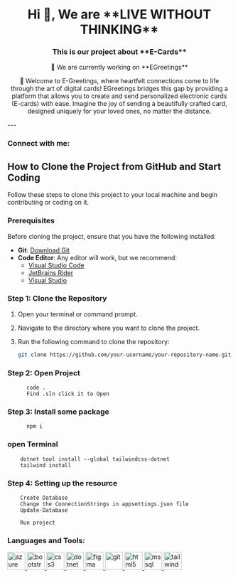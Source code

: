 

<img src=""/>
<h1 align="center">Hi 👋, We are **LIVE WITHOUT THINKING**</h1>
<h3 align="center">This is our project about **E-Cards**</h3>

<p align="center">
  🔭 We are currently working on **EGreetings**
</p>

<p align="center">
  🔭 Welcome to E-Greetings, where heartfelt connections
come to life through the art of digital cards! EGreetings bridges this gap by providing a platform that
allows you to create and send personalized electronic
cards (E-cards) with ease. Imagine the joy of sending a
beautifully crafted card, designed uniquely for your
loved ones, no matter the distance.
</p>
---

<h3 align="left">Connect with me:</h3>
<p align="left"></p>

## How to Clone the Project from GitHub and Start Coding

Follow these steps to clone this project to your local machine and begin contributing or coding on it.

### Prerequisites

Before cloning the project, ensure that you have the following installed:

- **Git**: [Download Git](https://git-scm.com/downloads)
- **Code Editor**: Any editor will work, but we recommend:
  - [Visual Studio Code](https://code.visualstudio.com/)
  - [JetBrains Rider](https://www.jetbrains.com/rider/)
  - [Visual Studio](https://visualstudio.microsoft.com/)

### Step 1: Clone the Repository

1. Open your terminal or command prompt.
2. Navigate to the directory where you want to clone the project.
3. Run the following command to clone the repository:

   ```bash
   git clone https://github.com/your-username/your-repository-name.git
### Step 2: Open Project
    
          code .
          Find .sln click it to Open

### Step 3: Install some package

          npm i

### open Terminal 
      
        dotnet tool install --global tailwindcss-dotnet
        tailwind install

### Step 4: Setting up the resource

        Create Database 
        Change the ConnectionStrings in appsettings.json file
        Update-Database 

        Run project 




<h3 align="left">Languages and Tools:</h3>
<p align="left"> <a href="https://azure.microsoft.com/en-in/" target="_blank" rel="noreferrer"> <img src="https://www.vectorlogo.zone/logos/microsoft_azure/microsoft_azure-icon.svg" alt="azure" width="40" height="40"/> </a> <a href="https://getbootstrap.com" target="_blank" rel="noreferrer"> <img src="https://raw.githubusercontent.com/devicons/devicon/master/icons/bootstrap/bootstrap-plain-wordmark.svg" alt="bootstrap" width="40" height="40"/> </a> <a href="https://www.w3schools.com/css/" target="_blank" rel="noreferrer"> <img src="https://raw.githubusercontent.com/devicons/devicon/master/icons/css3/css3-original-wordmark.svg" alt="css3" width="40" height="40"/> </a> <a href="https://dotnet.microsoft.com/" target="_blank" rel="noreferrer"> <img src="https://raw.githubusercontent.com/devicons/devicon/master/icons/dot-net/dot-net-original-wordmark.svg" alt="dotnet" width="40" height="40"/> </a> <a href="https://www.figma.com/" target="_blank" rel="noreferrer"> <img src="https://www.vectorlogo.zone/logos/figma/figma-icon.svg" alt="figma" width="40" height="40"/> </a> <a href="https://git-scm.com/" target="_blank" rel="noreferrer"> <img src="https://www.vectorlogo.zone/logos/git-scm/git-scm-icon.svg" alt="git" width="40" height="40"/> </a> <a href="https://www.w3.org/html/" target="_blank" rel="noreferrer"> <img src="https://raw.githubusercontent.com/devicons/devicon/master/icons/html5/html5-original-wordmark.svg" alt="html5" width="40" height="40"/> </a> <a href="https://www.microsoft.com/en-us/sql-server" target="_blank" rel="noreferrer"> <img src="https://www.svgrepo.com/show/303229/microsoft-sql-server-logo.svg" alt="mssql" width="40" height="40"/> </a> <a href="https://tailwindcss.com/" target="_blank" rel="noreferrer"> <img src="https://www.vectorlogo.zone/logos/tailwindcss/tailwindcss-icon.svg" alt="tailwind" width="40" height="40"/> </a> </p>
